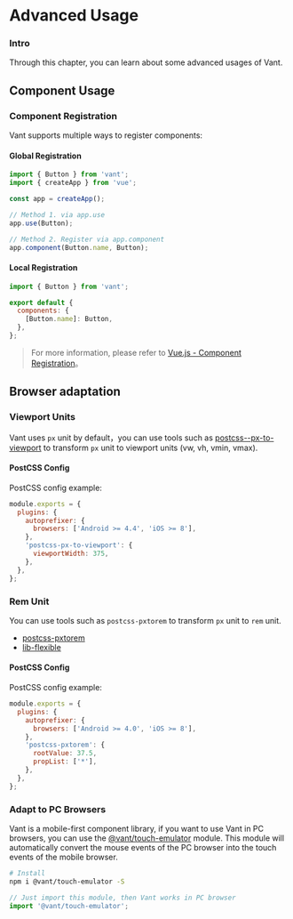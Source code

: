 # Advanced Usage

### Intro

Through this chapter, you can learn about some advanced usages of Vant.

## Component Usage

### Component Registration

Vant supports multiple ways to register components:

#### Global Registration

```js
import { Button } from 'vant';
import { createApp } from 'vue';

const app = createApp();

// Method 1. via app.use
app.use(Button);

// Method 2. Register via app.component
app.component(Button.name, Button);
```

#### Local Registration

```js
import { Button } from 'vant';

export default {
  components: {
    [Button.name]: Button,
  },
};
```

> For more information, please refer to [Vue.js - Component Registration](https://v3.vuejs.org/guide/component-registration.html#component-registration)。

## Browser adaptation

### Viewport Units

Vant uses `px` unit by default，you can use tools such as [postcss--px-to-viewport](https://github.com/evrone/postcss-px-to-viewport) to transform `px` unit to viewport units (vw, vh, vmin, vmax).

#### PostCSS Config

PostCSS config example:

```js
module.exports = {
  plugins: {
    autoprefixer: {
      browsers: ['Android >= 4.4', 'iOS >= 8'],
    },
    'postcss-px-to-viewport': {
      viewportWidth: 375,
    },
  },
};
```

### Rem Unit

You can use tools such as `postcss-pxtorem` to transform `px` unit to `rem` unit.

- [postcss-pxtorem](https://github.com/cuth/postcss-pxtorem)
- [lib-flexible](https://github.com/amfe/lib-flexible)

#### PostCSS Config

PostCSS config example:

```js
module.exports = {
  plugins: {
    autoprefixer: {
      browsers: ['Android >= 4.0', 'iOS >= 8'],
    },
    'postcss-pxtorem': {
      rootValue: 37.5,
      propList: ['*'],
    },
  },
};
```

### Adapt to PC Browsers

Vant is a mobile-first component library, if you want to use Vant in PC browsers, you can use the [@vant/touch-emulator](https://github.com/youzan/vant/tree/dev/packages/vant-touch-emulator) module. This module will automatically convert the mouse events of the PC browser into the touch events of the mobile browser.

```bash
# Install
npm i @vant/touch-emulator -S
```

```js
// Just import this module, then Vant works in PC browser
import '@vant/touch-emulator';
```
